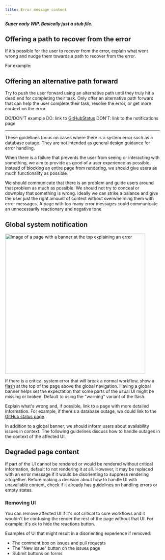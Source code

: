 ```yaml
---
title: Error message content
---
```


**_Super early WIP. Basically just a stub file._**

## Offering a path to recover from the error

If it's possible for the user to recover from the error, explain what went wrong and nudge them towards a path to recover from the error.

For example:

## Offering an alternative path forward

Try to push the user forward using an alternative path until they truly hit a dead end for completing their task. Only offer an alternative path forward that can help the user complete their task, resolve the error, or get more context on the error.

DO/DON'T example
DO: link to [GitHubStatus](https://www.githubstatus.com/)
DON'T: link to the notifications page

---

<!-- TODO: Reconsider the title of this document. "Graceful degradation" usually refers to legacy browser support -->

<!-- TODO: Write a separate document with guidelines about how to craft helpful error message content and UI -->

<Note>These guidelines focus on cases where there is a system error such as a database outage. They are not intended as general design guidance for error handling.</Note>

When there is a failure that prevents the user from seeing or interacting with something, we aim to provide as good of a user experience as possible. Instead of blocking an entire page from rendering, we should give users as much functionality as possible.

We should communicate that there is an problem and guide users around that problem as much as possible. We should not try to conceal or downplay that something is wrong. Ideally we can strike a balance and give the user just the right amount of context without overwhelming them with error messages. A page with too many error messages could communicate an unnecessarily reactionary and negative tone.

## Global system notification

<!-- TODO: iterate on global system notification design and guidelines -->

<img width="456" alt="Image of a page with a banner at the top explaining an error" src="https://github.com/primer/react/assets/2313998/80b52dc9-0214-440d-8419-afec7ea21da4" />

<!-- TODO: determine if the "warning" variant is the right path forward -->

If there is a critical system error that will break a normal workflow, show a [flash](/components/flash) at the top of the page above the global navigation. Having a global banner helps set the expectation that some parts of the usual UI might be missing or broken. Default to using the "warning" variant of the flash.

Explain what's wrong and, if possible, link to a page with more detailed information. For example, if there's a database outage, we could link to the [GitHub status page](https://www.githubstatus.com/).

In addition to a global banner, we should inform users about availability issues in context. The following guidelines discuss how to handle outages in the context of the affected UI.

## Degraded page content

If part of the UI cannot be rendered or would be rendered without critical information, default to not rendering it at all. However, it may be replaced with an error message if it would be disorienting to suppress rendering altogether. Before making a decision about how to handle UI with unavailable content, check if it already has guidelines on handling errors or empty states.

### Removing UI

You can remove affected UI if it's not critical to core workflows and it wouldn't be confusing the render the rest of the page without that UI. For example: it's ok to hide the reactions button.

Examples of UI that might result in a disorienting experience if removed:

- The comment box on issues and pull requests
- The "New issue" button on the issues page
- Submit buttons on forms
